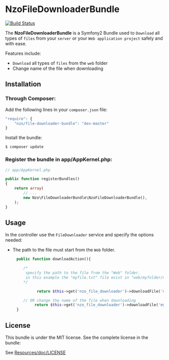 NzoFileDownloaderBundle
=====================

[![Build Status](https://travis-ci.org/NAYZO/NzoFileDownloaderBundle.svg?branch=master)](https://travis-ci.org/NAYZO/NzoFileDownloaderBundle)

The **NzoFileDownloaderBundle** is a Symfony2 Bundle used to ``Download`` all types of ``files`` from your ``server`` or your ``Web application project`` safely and with ease.

Features include:

- ``Download`` all types of ``files`` from the ``web`` folder
- Change name of the file when downloading


Installation
------------

### Through Composer:

Add the following lines in your `composer.json` file:

``` js
"require": {
    "nzo/file-downloader-bundle": "dev-master"
}
```
Install the bundle:

```
$ composer update
```

### Register the bundle in app/AppKernel.php:

``` php
// app/AppKernel.php

public function registerBundles()
{
    return array(
        // ...
        new Nzo\FileDownloaderBundle\NzoFileDownloaderBundle(),
    );
}
```

Usage
-----

In the controller use the ``FileDownloader`` service and specify the options needed:

- The path to the file must start from the ``Web`` folder.

```php
     public function downloadAction(){

        /*
         specify the path to the file from the "Web" folder.
         in this example the "myfile.txt" file exist in "web/myfolder/myfile.txt"
        */

              return $this->get('nzo_file_downloader')->downloadFile('myfolder/myfile.txt');

        // OR change the name of the file when downloading
             return $this->get('nzo_file_downloader')->downloadFile('myfolder/myfile.txt', 'newName.txt');
     }
```

License
-------

This bundle is under the MIT license. See the complete license in the bundle:

See [Resources/doc/LICENSE](https://github.com/NAYZO/NzoFileDownloaderBundle/blob/master/Resources/doc/LICENSE)